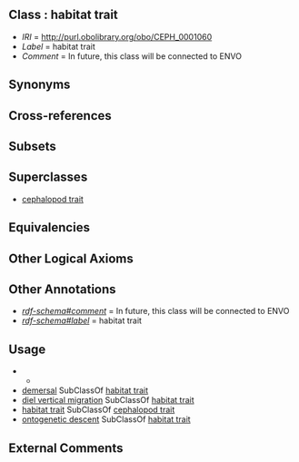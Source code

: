 
## Class : habitat trait

 * *IRI* = http://purl.obolibrary.org/obo/CEPH_0001060
 * *Label* = habitat trait
 * *Comment* = In future, this class will be connected to ENVO

## Synonyms


## Cross-references


## Subsets


## Superclasses

 * [cephalopod trait](../../CEPH/00/CEPH_0000300.md)

## Equivalencies


## Other Logical Axioms


## Other Annotations

 * *[rdf-schema#comment](../../nt/rdf-schema#comment.md)* = In future, this class will be connected to ENVO
 * *[rdf-schema#label](../../el/rdf-schema#label.md)* = habitat trait

## Usage

 * -
 * [demersal](../../CEPH/84/CEPH_0000084.md) SubClassOf [habitat trait](../../CEPH/60/CEPH_0001060.md)
 * [diel vertical migration](../../CEPH/86/CEPH_0000086.md) SubClassOf [habitat trait](../../CEPH/60/CEPH_0001060.md)
 * [habitat trait](../../CEPH/60/CEPH_0001060.md) SubClassOf [cephalopod trait](../../CEPH/00/CEPH_0000300.md)
 * [ontogenetic descent](../../CEPH/85/CEPH_0000185.md) SubClassOf [habitat trait](../../CEPH/60/CEPH_0001060.md)

## External Comments


